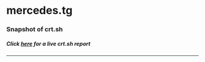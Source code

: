 # mercedes.tg
### Snapshot of crt.sh
##### Click [here](https://crt.sh/?q=32D029885B62FDE2AA1099A070D9CFC4A6D1E5D2BA51498FBF3C6433FCFCF191) for a live crt.sh report

---
